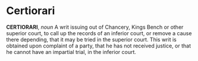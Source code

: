 # Certiorari

**CERTIORARI**, _noun_ A writ issuing out of Chancery, Kings Bench or other superior court, to call up the records of an inferior court, or remove a cause there depending, that it may be tried in the superior court. This writ is obtained upon complaint of a party, that he has not received justice, or that he cannot have an impartial trial, in the inferior court.